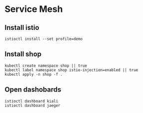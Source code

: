 # Service Mesh

## Install istio

```
istioctl install --set profile=demo
```
## Install shop

```
kubectl create namespace shop || true
kubectl label namespace shop istio-injection=enabled || true
kubectl apply -n shop -f .
```

## Open dashobards

```
istioctl dashboard kiali
istioctl dashboard jaeger
```